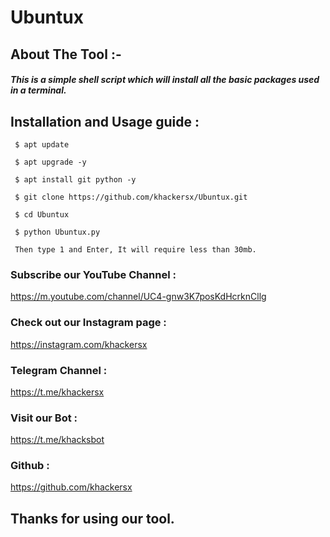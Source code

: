 # Ubuntux
## About The Tool :-
##### This is a simple shell script which will install all the basic packages used in a terminal. 

## Installation and Usage guide :
```
 $ apt update
```
```
 $ apt upgrade -y
```
```
 $ apt install git python -y
```
```
 $ git clone https://github.com/khackersx/Ubuntux.git
```
```
 $ cd Ubuntux 
```
```
 $ python Ubuntux.py
```
```
 Then type 1 and Enter, It will require less than 30mb.
```
 ### Subscribe our YouTube Channel :
 https://m.youtube.com/channel/UC4-gnw3K7posKdHcrknCllg

 ### Check out our Instagram page :
 https://instagram.com/khackersx 

 ### Telegram Channel : 
 https://t.me/khackersx 

 ### Visit our Bot :
 https://t.me/khacksbot 

 ### Github :
 https://github.com/khackersx 

 ## Thanks for using our tool. 
